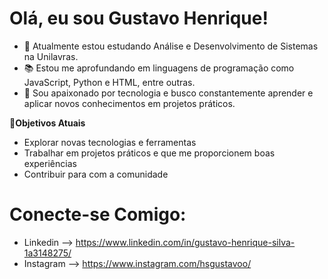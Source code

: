 # Olá, eu sou Gustavo Henrique!

- 👋 Atualmente estou estudando Análise e Desenvolvimento de Sistemas na Unilavras.
- 📚 Estou me aprofundando em linguagens de programação como JavaScript, Python e HTML, entre outras.
- 🚀 Sou apaixonado por tecnologia e busco constantemente aprender e aplicar novos conhecimentos em projetos práticos.

🌟**Objetivos Atuais**
- Explorar novas tecnologias e ferramentas
- Trabalhar em projetos práticos e que me proporcionem boas experiências
- Contribuir para com a comunidade

# Conecte-se Comigo:
- Linkedin --> https://www.linkedin.com/in/gustavo-henrique-silva-1a3148275/
- Instagram --> https://www.instagram.com/hsgustavoo/

